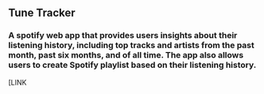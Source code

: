 ## Tune Tracker 

### A spotify web app that provides users insights about their listening history, including top tracks and artists from the past month, past six months, and of all time. The app also allows users to create Spotify playlist based on their listening history. 

[LINK
